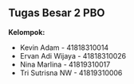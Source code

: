 ## Tugas Besar 2 PBO

<b>Kelompok:</b>
- Kevin Adam - 41818310014
- Ervan Adi Wijaya - 41818310026
- Nina Marlina - 41819310017
- Tri Sutrisna NW - 41819310006
